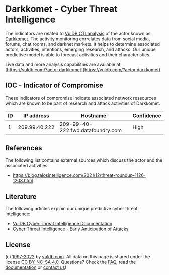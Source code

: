 # Darkkomet - Cyber Threat Intelligence

The indicators are related to [VulDB CTI analysis](https://vuldb.com/?kb.cti) of the actor known as [Darkkomet](https://vuldb.com/?actor.darkkomet). The activity monitoring correlates data from social media, forums, chat rooms, and darknet markets. It helps to determine associated actors, activities, intentions, emerging research, and attacks. Our unique predictive model is able to forecast activities and their characteristics.

Live data and more analysis capabilities are available at [https://vuldb.com/?actor.darkkomet](https://vuldb.com/?actor.darkkomet)

## IOC - Indicator of Compromise

These indicators of compromise indicate associated network ressources which are known to be part of research and attack activities of Darkkomet.

ID | IP address | Hostname | Confidence
-- | ---------- | -------- | ----------
1 | 209.99.40.222 | 209-99-40-222.fwd.datafoundry.com | High

## References

The following list contains external sources which discuss the actor and the associated activities:

* https://blog.talosintelligence.com/2021/12/threat-roundup-1126-1203.html

## Literature

The following articles explain our unique predictive cyber threat intelligence:

* [VulDB Cyber Threat Intelligence Documentation](https://vuldb.com/?kb.cti)
* [Cyber Threat Intelligence - Early Anticipation of Attacks](https://www.scip.ch/en/?labs.20201022)

## License

(c) [1997-2022](https://vuldb.com/?kb.changelog) by [vuldb.com](https://vuldb.com/?kb.about). All data on this page is shared under the license [CC BY-NC-SA 4.0](https://creativecommons.org/licenses/by-nc-sa/4.0/). Questions? Check the [FAQ](https://vuldb.com/?kb.faq), read the [documentation](https://vuldb.com/?kb) or [contact us](https://vuldb.com/?contact)!
